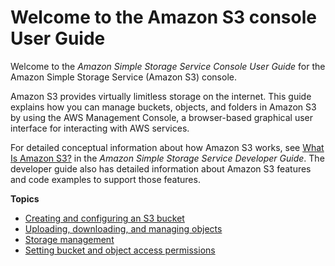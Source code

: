 # Welcome to the Amazon S3 console User Guide<a name="what-is-s3"></a>

Welcome to the *Amazon Simple Storage Service Console User Guide* for the Amazon Simple Storage Service \(Amazon S3\) console\. 

Amazon S3 provides virtually limitless storage on the internet\. This guide explains how you can manage buckets, objects, and folders in Amazon S3 by using the AWS Management Console, a browser\-based graphical user interface for interacting with AWS services\. 

For detailed conceptual information about how Amazon S3 works, see [What Is Amazon S3?](https://docs.aws.amazon.com/AmazonS3/latest/dev/) in the *Amazon Simple Storage Service Developer Guide*\. The developer guide also has detailed information about Amazon S3 features and code examples to support those features\.

**Topics**
+ [Creating and configuring an S3 bucket](create-configure-bucket.md)
+ [Uploading, downloading, and managing objects](upload-download-objects.md)
+ [Storage management](storage-management.md)
+ [Setting bucket and object access permissions](set-permissions.md)